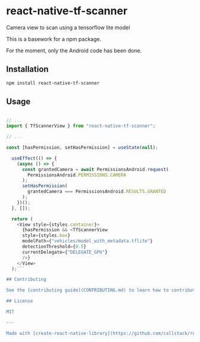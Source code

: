 # react-native-tf-scanner
Camera view to scan using a tensorflow lite model

This is a basework for a npm package.

For the moment, only the Android code has been done.
## Installation

```sh
npm install react-native-tf-scanner
```

## Usage

```js

// ...
import { TfScannerView } from "react-native-tf-scanner";

// ...

const [hasPermission, setHasPermission] = useState(null);

  useEffect(() => {
    (async () => {
      const grantedCamera = await PermissionsAndroid.request(
        PermissionsAndroid.PERMISSIONS.CAMERA
      );
      setHasPermission(
        grantedCamera === PermissionsAndroid.RESULTS.GRANTED
      );    
    })();
  }, []);

  return (
    <View style={styles.container}>
      {hasPermission && <TfScannerView
      style={styles.box}
      modelPath={"vehicles/model_with_metadata.tflite"}
      detectionThreshold={0.5}
      currentDelegate={"DELEGATE_GPU"}
      />}
    </View>
  );```

## Contributing

See the [contributing guide](CONTRIBUTING.md) to learn how to contribute to the repository and the development workflow.

## License

MIT

---

Made with [create-react-native-library](https://github.com/callstack/react-native-builder-bob)

